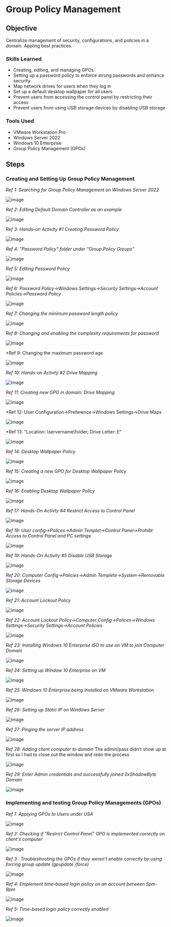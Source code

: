 # Group Policy Management 

## Objective
  
Centralize management of security, configurations, and policies in a domain. Appling best practices.

### Skills Learned

- Creating, editing, and managing GPOs
- Setting up a password policy to enforce strong passwords and enhance security
- Map network drives for users when they log in
- Set up a default desktop wallpaper for all users
- Prevent users from accessing the control panel by restricting their access
- Prevent users from using USB storage devices by disabling USB storage

### Tools Used

- VMware Workstation Pro
- Windows Server 2022
- Windows 10 Enterprise
- Group Policy Management (GPOs)

## Steps

### Creating and Setting Up Group Policy Management

*Ref 1: Searching for Group Policy Management on Windows Server 2022*

![image](https://github.com/user-attachments/assets/f8f6bf50-40e6-4a42-9dfd-aa8f349af16d)

*Ref 2: Editing Default Domain Controller as an example*

![image](https://github.com/user-attachments/assets/1ddd7b9b-9044-405c-867f-95cfdb2206e5)

*Ref 3: Hands-on Activity #1 Creating Password Policy*

![image](https://github.com/user-attachments/assets/2e7ff352-4f12-4188-b205-88c6c0e0f4d0)

*Ref 4: "Password Policy" folder under "Group Policy Groups"*

![image](https://github.com/user-attachments/assets/4b8112a1-dd7f-48cd-b84a-d62b189d0c0b)

*Ref 5: Editing Password Policy*

![image](https://github.com/user-attachments/assets/f8f292e6-1478-4ba3-b0ca-884a852763f5)

*Ref 6: Password Policy->Windows Settings->Security Settings->Account Policies->Password Policy*

![image](https://github.com/user-attachments/assets/ed95ef05-5949-4f8b-88a9-a837d7b5e604)

*Ref 7: Changing the minimum password length policy*

![image](https://github.com/user-attachments/assets/9e1e735c-035d-4fbd-9da2-90e8a2eb002c)

*Ref 8: Changing and enabling the complexity requirements for password*

![image](https://github.com/user-attachments/assets/e036f6cf-2d1d-4d8b-9f4c-ab9b0b385947)

*Ref 9: Changing the maximum password age

![image](https://github.com/user-attachments/assets/ad3948de-481b-4bec-bc98-399a6da6e780)

*Ref 10: Hands-on Activty #2 Drive Mapping*

![image](https://github.com/user-attachments/assets/f31d0470-e0be-45cb-97fb-b89f78bd3536)

*Ref 11: Creating new GPO in domain: Drive Mapping*

![image](https://github.com/user-attachments/assets/30034eae-a297-4a31-b482-d381d8b71a62)

*Ref 12: User Configuration->Preference->Windows Settings->Drive Maps

![image](https://github.com/user-attachments/assets/d7e32bf1-5bd2-46f7-a56c-87d3206b8737)

*Ref 13: "Location: \\servername\folder; Drive Letter: E"

![image](https://github.com/user-attachments/assets/280c006a-80c6-4998-b95c-0b1d9f42c7e8)

*Ref 14: Desktop Wallpaper Policy*

![image](https://github.com/user-attachments/assets/d5fc1610-4c88-48e8-b714-bd8ae753ae9f)

*Ref 15: Creating a new GPO for Desktop Wallpaper Policy*

![image](https://github.com/user-attachments/assets/feffd91d-945a-45c7-9add-de32245ecbd4)

*Ref 16: Enabling Desktop Wallpaper Policy*

![image](https://github.com/user-attachments/assets/f538758f-4f0f-49bc-8a4f-082973c013a1)

*Ref 17: Hands-On Activty #4 Restrict Access to Control Panel*

![image](https://github.com/user-attachments/assets/9fbad4e7-a120-4c7e-b205-a481b6d10738)

*Ref 18: User config->Polices->Admin Templet->Control Panel->Prohibt Access to Control Panel and PC settings*

![image](https://github.com/user-attachments/assets/8e6e8194-0312-48f4-b464-8c68906aa4ae)

*Ref 19: Hands-On Activity #5 Disable USB Storage*

![image](https://github.com/user-attachments/assets/e821f573-c788-4f48-b7c1-c5c336e23aa3)

*Ref 20: Computer Config->Policies->Admin Templete->System->Removable Storage Devices*

![image](https://github.com/user-attachments/assets/0f5ed2fc-a13a-4d0e-8abe-714a55e78a86)

*Ref 21: Account Lockout Policy*

![image](https://github.com/user-attachments/assets/b710816d-bdce-4dcb-a95e-a526e5756bfb)

*Ref 22: Account Lockout Policy->Computer Config->Polices->Windows Settings->Security Settings->Account Policies*

![image](https://github.com/user-attachments/assets/145672b4-236a-45b3-8ad0-7a5fe8dbc41b)

*Ref 23: Installing Windows 10 Enterprise ISO to use on VM to join Computer Domain*

![image](https://github.com/user-attachments/assets/b15b9c53-db35-4619-89ff-59ce84d66c23)

*Ref 24: Setting up Window 10 Enterprise on VM*

![image](https://github.com/user-attachments/assets/7f79a78f-0f0a-45f5-aae7-8d4f556b8c3b)

*Ref 25: Windows 10 Enterprise being installed on VMware Workstation*

![image](https://github.com/user-attachments/assets/bb1c0128-a31b-467e-829e-8f0dcc847982)

*Ref 26: Setting up Static IP on Windows Server*

![image](https://github.com/user-attachments/assets/cde1b386-fb65-442e-baed-2e3922a6e542)

*Ref 27: Pinging the server IP address*

![image](https://github.com/user-attachments/assets/28e88ba9-41c0-43c3-8c5e-8bf2afb06843)

*Ref 28: Adding client computer to domain*
The admin/pass didn't show up at first so I had to close out the window and redo the process

![image](https://github.com/user-attachments/assets/f402de2d-2173-4ae7-8e1a-396e8f6e7b1e)

*Ref 29: Enter Admin credentials and successfully joined 0xShadowByte Domain*

![image](https://github.com/user-attachments/assets/0cdea44a-2e5b-4c71-bae3-cddd63e2057d)

### Implementing and testing Group Policy Managements (GPOs)

*Ref 1: Applying GPOs to Users under USA*

![image](https://github.com/user-attachments/assets/bb812ad8-e57e-4dd2-a4dd-770389567a1d)

*Ref 2: Checking if "Restrict Control Panel" GPO is implemented correctly on client's computer*

![image](https://github.com/user-attachments/assets/58490104-6f9f-444d-b435-40465b18e86f)

*Ref 3 : Troubleshooting the GPOs if they weren't enable correctly by using forcing group update (gpupdate /force)*

![image](https://github.com/user-attachments/assets/d839b058-dfa3-4316-8fa6-4fdd59677552)

*Ref 4: Emplement time-based login policy on an account between 5pm-9pm*

![image](https://github.com/user-attachments/assets/a0461c34-f3c0-4c20-86e2-650f817c2820)

*Ref 5: Time-based login policy correctly enabled*

![image](https://github.com/user-attachments/assets/345763d4-adf5-407a-a5a7-0d9e09091000)

